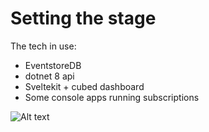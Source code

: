 # Setting the stage




The tech in use:
 - EventstoreDB
 - dotnet 8 api
 - Sveltekit + cubed dashboard
 - Some console apps running subscriptions

![Alt text](/pages/image-2.png)